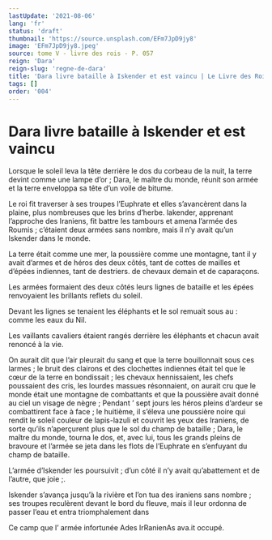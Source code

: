 ```yaml
---
lastUpdate: '2021-08-06'
lang: 'fr'
status: 'draft'
thumbnail: 'https://source.unsplash.com/EFm7JpD9jy8'
image: 'EFm7JpD9jy8.jpeg'
source: tome V - livre des rois - P. 057
reign: 'Dara'
reign-slug: 'regne-de-dara'
title: 'Dara livre bataille à Iskender et est vaincu | Le Livre des Rois | Shâhnâmeh'
tags: []
order: '004'
---
```


<!-- LTeX: language=fr -->

# Dara livre bataille à Iskender et est vaincu

Lorsque le soleil leva la tête derrière le dos du corbeau de la nuit, la terre devint comme une lampe d’or ; Dara, le maître du monde, réunit son armée et la terre enveloppa sa tête d’un voile de bitume.

Le roi fit traverser à ses troupes l’Euphrate et elles s’avancèrent dans la plaine, plus nombreuses que les brins d’herbe. lakender, apprenant l’approche des Iraniens, fit battre les tambours et amena l’armée des Roumis ; c’étaient deux armées sans nombre, mais il n’y avait qu’un Iskender dans le monde.

La terre était comme une mer, la poussière comme une montagne, tant il y avait d’armes et de héros des deux côtés, tant de cottes de mailles et d’épées indiennes, tant de destriers. de chevaux demain et de caparaçons.

Les armées formaient des deux côtés leurs lignes de bataille et les épées renvoyaient les brillants reflets du soleil.

Devant les lignes se tenaient les éléphants et le sol remuait sous au : comme les eaux du Nil.

Les vaillants cavaliers étaient rangés derrière les éléphants et chacun avait renoncé à la vie.

On aurait dit que l’air pleurait du sang et que la terre bouillonnait sous ces larmes ; le bruit des clairons et des clochettes indiennes était tel que le cœur de la terre en bondissait ; les chevaux hennissaient, les chefs poussaient des cris, les lourdes massues résonnaient, on aurait cru que le monde était une montagne de combattants et que la poussière avait donné au ciel un visage de nègre ; Pendant ’
sept jours les héros pleins d’ardeur se combattirent face à face ; le huitième, il s’éleva une poussière noire qui rendit le soleil couleur de lapis-lazuli et couvrit les yeux des Iraniens, de sorte qu’ils n’aperçurent plus que le sol du champ de bataille ; Dara, le maître du monde, tourna le dos, et, avec lui, tous les grands pleins de bravoure et l’armée se jeta dans les flots de l’Euphrate en s’enfuyant du champ de bataille.

L’armée d’Iskender les poursuivit ; d’un côté il n’y avait qu’abattement et de l’autre, que joie ;.

Iskender s’avança jusqu’à la rivière et l’on tua des iraniens sans nombre ; ses troupes reculèrent devant le bord du fleuve, mais il leur ordonna de passer l’eau et entra triomphalement dans

Ce camp que l’ armée infortunée Ades IrRanienAs ava.it occupé.
